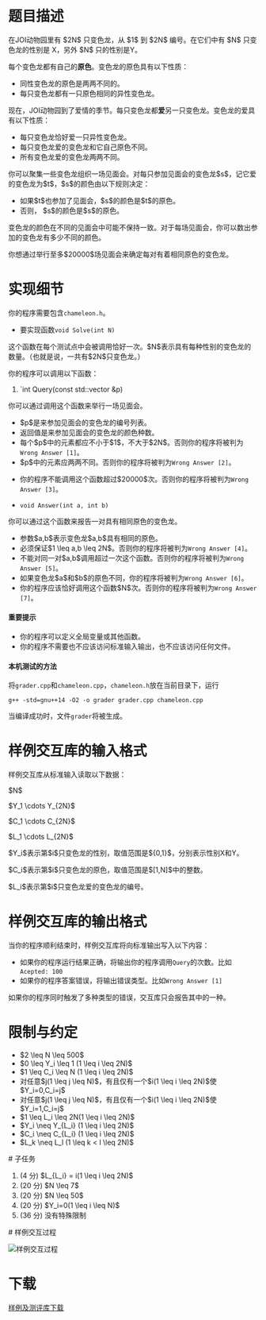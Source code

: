 # 题目描述

<p>在JOI动物园里有 $2N$ 只变色龙，从 $1$ 到 $2N$ 编号。在它们中有 $N$ 只变色龙的性别是 X，另外 $N$ 只的性别是Y。</p>
<p>每个变色龙都有自己的<strong>原色</strong>。变色龙的原色具有以下性质：</p>
<ul><li>同性变色龙的原色是两两不同的。</li>
<li>每只变色龙都有一只原色相同的异性变色龙。</li>
</ul><p>现在，JOI动物园到了爱情的季节。每只变色龙都<strong>爱</strong>另一只变色龙。变色龙的爱具有以下性质：</p>
<ul><li>每只变色龙恰好爱一只异性变色龙。</li>
<li>每只变色龙爱的变色龙和它自己原色不同。</li>
<li>所有变色龙爱的变色龙两两不同。</li>
</ul><p>你可以聚集一些变色龙组织一场见面会。对每只参加见面会的变色龙$s$，记它爱的变色龙为$t$，$s$的颜色由以下规则决定：</p>
<ul><li>如果$t$也参加了见面会，$s$的颜色是$t$的原色。</li>
<li>否则， $s$的颜色是$s$的原色。</li>
</ul><p>变色龙的颜色在不同的见面会中可能不保持一致。对于每场见面会，你可以数出参加的变色龙有多少不同的颜色。</p>
<p>你想通过举行至多$20000$场见面会来确定每对有着相同原色的变色龙。</p>

# 实现细节


<p>你的程序需要包含<code>chameleon.h</code>。</p>
<ul><li>要实现函数<code>void Solve(int N)</code></li>
</ul><p>这个函数在每个测试点中会被调用恰好一次。$N$表示具有每种性别的变色龙的数量。（也就是说，一共有$2N$只变色龙。）</p>
<p>你的程序可以调用以下函数：</p>
<ol><li>`int Query(const std::vector &amp;p)</li>
</ol><p>你可以通过调用这个函数来举行一场见面会。</p>
<ul><li>$p$是来参加见面会的变色龙的编号列表。</li>
<li>返回值是来参加见面会的变色龙的颜色种数。</li>
<li>每个$p$中的元素都应不小于$1$，不大于$2N$。否则你的程序将被判为<code>Wrong Answer [1]</code>。</li>
<li>$p$中的元素应两两不同。否则你的程序将被判为<code>Wrong Answer [2]</code>。</li>
<li><p>你的程序不能调用这个函数超过$20000$次。否则你的程序将被判为<code>Wrong Answer [3]</code>。</p>
</li>
<li><p><code>void Answer(int a, int b)</code></p>
</li>
</ul><p>你可以通过这个函数来报告一对具有相同原色的变色龙。</p>
<ul><li>参数$a,b$表示变色龙$a,b$具有相同的原色。</li>
<li>必须保证$1 \leq a,b \leq 2N$。否则你的程序将被判为<code>Wrong Answer [4]</code>。</li>
<li>不能对同一对$a,b$调用超过一次这个函数。否则你的程序将被判为<code>Wrong Answer [5]</code>。</li>
<li>如果变色龙$a$和$b$的原色不同，你的程序将被判为<code>Wrong Answer [6]</code>。</li>
<li>你的程序应该恰好调用这个函数$N$次。否则你的程序将被判为<code>Wrong Answer [7]</code>。</li>
</ul><h4>重要提示</h4>
<ul><li>你的程序可以定义全局变量或其他函数。</li>
<li>你的程序不需要也不应该访问标准输入输出，也不应该访问任何文件。</li>
</ul><h4>本机测试的方法</h4>
<p>将<code>grader.cpp</code>和<code>chameleon.cpp</code>，<code>chameleon.h</code>放在当前目录下，运行</p>
<pre><code>g++ -std=gnu++14 -O2 -o grader grader.cpp chameleon.cpp</code></pre>
<p>当编译成功时，文件<code>grader</code>将被生成。</p>

# 样例交互库的输入格式


<p>样例交互库从标准输入读取以下数据：</p>
<p>$N$</p>
<p>$Y_1 \cdots Y_{2N}$</p>
<p>$C_1 \cdots C_{2N}$</p>
<p>$L_1 \cdots L_{2N}$</p>
<p>$Y_i$表示第$i$只变色龙的性别，取值范围是${0,1}$，分别表示性别X和Y。</p>
<p>$C_i$表示第$i$只变色龙的原色，取值范围是$[1,N]$中的整数。</p>
<p>$L_i$表示第$i$只变色龙爱的变色龙的编号。</p>

# 样例交互库的输出格式


<p>当你的程序顺利结束时，样例交互库将向标准输出写入以下内容：</p>
<ul><li>如果你的程序运行结果正确，将输出你的程序调用<code>Query</code>的次数。比如<code>Acepted: 100</code></li>
<li>如果你的程序答案错误，将输出错误类型。比如<code>Wrong Answer [1]</code></li>
</ul><p>如果你的程序同时触发了多种类型的错误，交互库只会报告其中的一种。</p>

# 限制与约定


<ul><li>$2 \leq N \leq 500$</li>
<li>$0 \leq Y_i \leq 1 (1 \leq i \leq 2N)$</li>
<li>$1 \leq C_i \leq N (1 \leq i \leq 2N)$</li>
<li>对任意$j(1 \leq j \leq N)$，有且仅有一个$i(1 \leq i \leq 2N)$使$Y_i=0,C_i=j$</li>
<li>对任意$j(1 \leq j \leq N)$，有且仅有一个$i(1 \leq i \leq 2N)$使$Y_i=1,C_i=j$</li>
<li>$1 \leq L_i \leq 2N(1 \leq i \leq 2N)$</li>
<li>$Y_i \neq Y_{L_i} (1 \leq i \leq 2N)$</li>
<li>$C_i \neq C_{L_i} (1 \leq i \leq 2N)$</li>
<li>$L_k \neq L_l (1 \leq k &lt; l \leq 2N)$</li>
</ul>
# 子任务


<ol><li>(4 分) $L_{L_i} = i(1 \leq i \leq 2N)$</li>
<li>(20 分) $N \leq 7$</li>
<li>(20 分) $N \leq 50$</li>
<li>(20 分) $Y_i=0(1 \leq i \leq N)$</li>
<li>(36 分) 没有特殊限制</li>
</ol>
# 样例交互过程


<p><img class="img-responsive center-block" src="//img.uoj.ac/problem/504/504.png" alt="样例交互过程"/></p>

# 下载


<p><a href="/download.php?type=problem&amp;id=504">样例及测评库下载</a></p>
